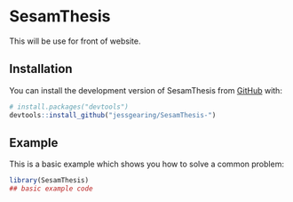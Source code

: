 
# SesamThesis

<!-- badges: start -->
<!-- badges: end -->

This will be use for front of website.

## Installation

You can install the development version of SesamThesis from [GitHub](https://github.com/) with:

``` r
# install.packages("devtools")
devtools::install_github("jessgearing/SesamThesis-")
```

## Example

This is a basic example which shows you how to solve a common problem:

``` r
library(SesamThesis)
## basic example code
```

